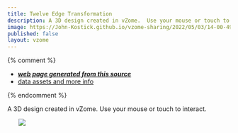 ```yaml
---
title: Twelve Edge Transformation
description: A 3D design created in vZome.  Use your mouse or touch to interact.
image: https://John-Kostick.github.io/vzome-sharing/2022/05/03/14-00-49-Twelve-Edge-Transformation/Twelve-Edge-Transformation.png
published: false
layout: vzome
---
```


{% comment %}
 - [***web page generated from this source***](<https://John-Kostick.github.io/vzome-sharing/2022/05/03/Twelve-Edge-Transformation-14-00-49.html>)
 - [data assets and more info](<https://github.com/John-Kostick/vzome-sharing/tree/main/2022/05/03/14-00-49-Twelve-Edge-Transformation/>)
 
{% endcomment %}

A 3D design created in vZome.  Use your mouse or touch to interact.

<vzome-viewer style="width: 87%; height: 60vh; margin: 5%"
       src="https://John-Kostick.github.io/vzome-sharing/2022/05/03/14-00-49-Twelve-Edge-Transformation/Twelve-Edge-Transformation.vZome" >
  <img src="https://John-Kostick.github.io/vzome-sharing/2022/05/03/14-00-49-Twelve-Edge-Transformation/Twelve-Edge-Transformation.png" />
</vzome-viewer>